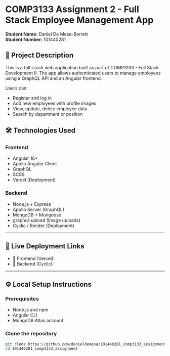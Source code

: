 # COMP3133 Assignment 2 - Full Stack Employee Management App  
**Student Name:** Daniel De Mesa-Borrett  
**Student Number:** 101440281  

## 📌 Project Description

This is a full-stack web application built as part of COMP3133 - Full Stack Development II. The app allows authenticated users to manage employees using a GraphQL API and an Angular frontend.

Users can:
- Register and log in
- Add new employees with profile images
- View, update, delete employee data
- Search by department or position

## 🛠 Technologies Used

### Frontend
- Angular 16+
- Apollo Angular Client
- GraphQL
- SCSS
- Vercel (Deployment)

### Backend
- Node.js + Express
- Apollo Server (GraphQL)
- MongoDB + Mongoose
- graphql-upload (Image uploads)
- Cyclic / Render (Deployment)

---

## 🚀 Live Deployment Links

- 🔗 Frontend (Vercel): 
- 🔗 Backend (Cyclic): 


---

## ⚙️ Local Setup Instructions

### Prerequisites
- Node.js and npm
- Angular CLI
- MongoDB Atlas account

### Clone the repository
```bash
git clone https://github.com/danieldemesa/101440281_comp3133_assignment.git
cd 101440281_comp3133_assignment
